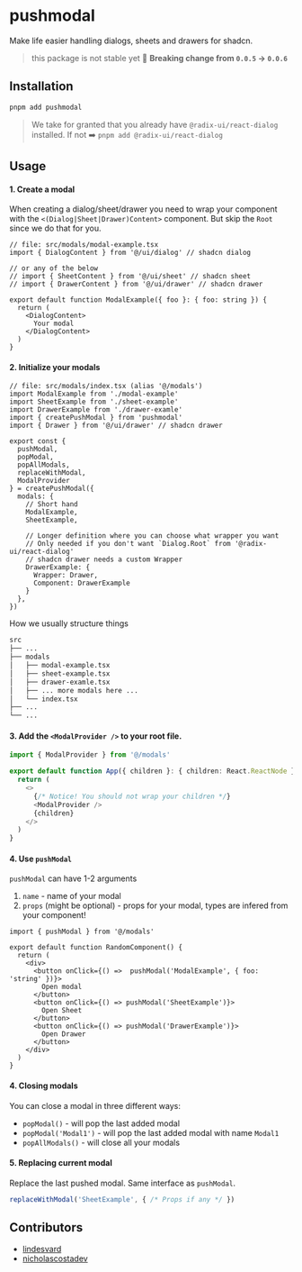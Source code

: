 # pushmodal

Make life easier handling dialogs, sheets and drawers for shadcn.

> this package is not stable yet 🫣 **Breaking change from `0.0.5` -> `0.0.6`**

## Installation 

```bash
pnpm add pushmodal
```

> We take for granted that you already have `@radix-ui/react-dialog` installed. If not ➡️ `pnpm add @radix-ui/react-dialog`

## Usage

#### 1. Create a modal

When creating a dialog/sheet/drawer you need to wrap your component with the `<(Dialog|Sheet|Drawer)Content>` component. But skip the `Root` since we do that for you.

```tsx
// file: src/modals/modal-example.tsx
import { DialogContent } from '@/ui/dialog' // shadcn dialog

// or any of the below
// import { SheetContent } from '@/ui/sheet' // shadcn sheet
// import { DrawerContent } from '@/ui/drawer' // shadcn drawer

export default function ModalExample({ foo }: { foo: string }) {
  return (
    <DialogContent>
      Your modal
    </DialogContent>
  )
}
```


####  2. Initialize your modals

```tsx
// file: src/modals/index.tsx (alias '@/modals')
import ModalExample from './modal-example'
import SheetExample from './sheet-example'
import DrawerExample from './drawer-examle'
import { createPushModal } from 'pushmodal'
import { Drawer } from '@/ui/drawer' // shadcn drawer

export const {
  pushModal,
  popModal,
  popAllModals,
  replaceWithModal,
  ModalProvider
} = createPushModal({
  modals: {
    // Short hand
    ModalExample,
    SheetExample,

    // Longer definition where you can choose what wrapper you want
    // Only needed if you don't want `Dialog.Root` from '@radix-ui/react-dialog'
    // shadcn drawer needs a custom Wrapper
    DrawerExample: {
      Wrapper: Drawer,
      Component: DrawerExample
    }
  },
})
```

How we usually structure things

```md
src
├── ...
├── modals
│   ├── modal-example.tsx
│   ├── sheet-example.tsx
│   ├── drawer-examle.tsx
│   ├── ... more modals here ...
│   └── index.tsx
├── ...
└── ...
```

#### 3. Add the `<ModalProvider />` to your root file.

```ts
import { ModalProvider } from '@/modals' 

export default function App({ children }: { children: React.ReactNode }) {
  return (
    <>
      {/* Notice! You should not wrap your children */}
      <ModalProvider />
      {children}
    </>
  )
}
```

#### 4. Use `pushModal`

`pushModal` can have 1-2 arguments

1. `name` - name of your modal 
2. `props` (might be optional) - props for your modal, types are infered from your component!

```tsx
import { pushModal } from '@/modals' 

export default function RandomComponent() {
  return (
    <div>
      <button onClick={() =>  pushModal('ModalExample', { foo: 'string' })}>
        Open modal
      </button>
      <button onClick={() => pushModal('SheetExample')}>
        Open Sheet
      </button>
      <button onClick={() => pushModal('DrawerExample')}>
        Open Drawer
      </button>
    </div>
  )
}
```

#### 4. Closing modals

You can close a modal in three different ways:

- `popModal()` - will pop the last added modal
- `popModal('Modal1')` - will pop the last added modal with name `Modal1`
- `popAllModals()` - will close all your modals

#### 5. Replacing current modal

Replace the last pushed modal. Same interface as `pushModal`.

```ts
replaceWithModal('SheetExample', { /* Props if any */ })
```

## Contributors

- [lindesvard](https://github.com/lindesvard)
- [nicholascostadev](https://github.com/nicholascostadev)